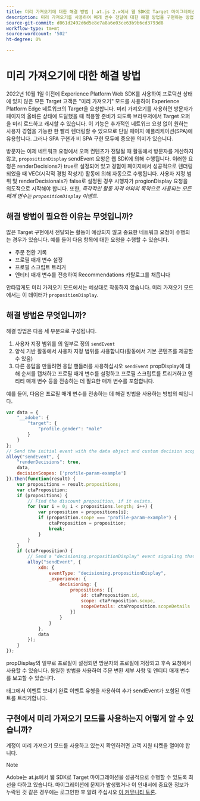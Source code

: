 ```yaml
---
title: 미리 가져오기에 대한 해결 방법 | at.js 2.x에서 웹 SDK로 Target 마이그레이션
description: 미리 가져오기를 사용하여 매개 변수 전달에 대한 해결 방법을 구현하는 방법을 알아봅니다
source-git-commit: d061d2492d6d5e8e7a8a6e03ce63b9b6cd3793d8
workflow-type: tm+mt
source-wordcount: '502'
ht-degree: 0%

---
```


# 미리 가져오기에 대한 해결 방법

2022년 10월 1일 이전에 Experience Platform Web SDK를 사용하여 프로덕션 상태에 있지 않은 모든 Target 고객은 &quot;미리 가져오기&quot; 모드를 사용하여 Experience Platform Edge 네트워크의 Target을 요청합니다. 미리 가져오기를 사용하면 방문자가 페이지의 올바른 상태에 도달했을 때 적용할 준비가 되도록 브라우저에서 Target 오퍼을 미리 로드하고 캐시할 수 있습니다. 이 기능은 추가적인 네트워크 요청 없이 원하는 사용자 경험을 가능한 한 빨리 렌더링할 수 있으므로 단일 페이지 애플리케이션(SPA)에 유용합니다. 그러나 SPA 구현과 비 SPA 구현 모두에 중요한 의미가 있습니다.

방문자는 이제 네트워크 요청에서 오퍼 컨텐츠가 전달될 때 활동에서 방문자를 계산하지 않고, `propositionDisplay` sendEvent 요청은 웹 SDK에 의해 수행됩니다. 이러한 요청은 renderDecisions가 true로 설정되어 있고 경험이 페이지에서 성공적으로 렌더링되었을 때 VEC(시각적 경험 작성기) 활동에 의해 자동으로 수행됩니다. 사용자 지정 범위 및 renderDecisionals가 false로 설정된 경우 시행자가 progionDisplay 요청을 의도적으로 시작해야 합니다. 또한, _즉각적인 활동 자격 이외의 목적으로 사용되는 모든 매개 변수는 `propositionDisplay`  이벤트_.

## 해결 방법이 필요한 이유는 무엇입니까?

많은 Target 구현에서 전달되는 활동이 예상되지 않고 중요한 네트워크 요청이 수행되는 경우가 있습니다. 예를 들어 다음 항목에 대한 요청을 수행할 수 있습니다.

* 주문 전환 기록
* 프로필 매개 변수 설정
* 프로필 스크립트 트리거
* 엔티티 매개 변수를 전송하여 Recommendations 카탈로그를 채웁니다

안타깝게도 미리 가져오기 모드에서는 예상대로 작동하지 않습니다. 미리 가져오기 모드에서는 이 데이터가 `propositionDisplay`.

## 해결 방법은 무엇입니까?

해결 방법은 다음 세 부분으로 구성됩니다.

1. 사용자 지정 범위를 의 일부로 정의 `sendEvent`
1. 양식 기반 활동에서 사용자 지정 범위를 사용합니다(활동에서 기본 콘텐츠를 제공할 수 있음)
1. 다른 응답을 만들려면 응답 핸들러를 사용하십시오 `sendEvent` propDisplay에 대해 순서를 캡처하고 프로필 매개 변수를 설정하고 프로필 스크립트를 트리거하고 엔티티 매개 변수 등을 전송하는 데 필요한 매개 변수를 포함합니다.

예를 들어, 다음은 프로필 매개 변수를 전송하는 데 해결 방법을 사용하는 방법의 예입니다.


```JavaScript
var data = {
    "__adobe": {
        "target": {
            "profile.gender": "male"
        }
    }
};
// Send the initial event with the data object and custom decision scope
alloy("sendEvent", {
    "renderDecisions": true,
    data,
    decisionScopes: ['profile-param-example']
}).then(function(result) {
    var propositions = result.propositions;
    var ctaProposition;
    if (propositions) {
        // Find the discount proposition, if it exists.
        for (var i = 0; i < propositions.length; i++) {
            var proposition = propositions[i];
            if (proposition.scope === "profile-param-example") {
                ctaProposition = proposition;
                break;
            }
        }
    }
    if (ctaProposition) {
        // Send a "decisioning.propositionDisplay" event signaling that the proposition has been rendered, and includes the data object again
        alloy("sendEvent", {
            xdm: {
                eventType: "decisioning.propositionDisplay",
                _experience: {
                    decisioning: {
                        propositions: [{
                            id: ctaProposition.id,
                            scope: ctaProposition.scope,
                            scopeDetails: ctaProposition.scopeDetails
                        }]
                    }
                }
            },
            data
        });
    }
});
```

propDisplay의 일부로 프로필이 설정되면 방문자의 프로필에 저장되고 후속 요청에서 사용할 수 있습니다. 동일한 방법을 사용하여 주문 변환 세부 사항 및 엔티티 매개 변수를 보고할 수 있습니다.

태그에서 이벤트 보내기 완료 이벤트 유형을 사용하여 추가 sendEvent가 포함된 이벤트를 트리거합니다.

## 구현에서 미리 가져오기 모드를 사용하는지 어떻게 알 수 있습니까?

계정이 미리 가져오기 모드를 사용하고 있는지 확인하려면 고객 지원 티켓을 열어야 합니다.


>[!NOTE]
>
>Adobe는 at.js에서 웹 SDK로 Target 마이그레이션을 성공적으로 수행할 수 있도록 최선을 다하고 있습니다. 마이그레이션에 문제가 발생했거나 이 안내서에 중요한 정보가 누락된 것 같은 경우에는 로그인한 후 알려 주십시오 [이 커뮤니티 토론](https://experienceleaguecommunities.adobe.com/t5/adobe-experience-platform-launch/tutorial-discussion-implement-adobe-experience-cloud-with-web/td-p/444996).